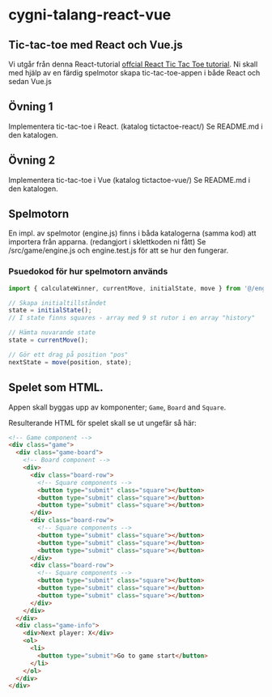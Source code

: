 # cygni-talang-react-vue


## Tic-tac-toe med React och Vue.js

Vi utgår från denna React-tutorial [offcial React Tic Tac Toe tutorial](https://reactjs.org/tutorial/tutorial.html).
Ni skall med hjälp av en färdig spelmotor skapa tic-tac-toe-appen i både React och sedan Vue.js


## Övning 1
Implementera tic-tac-toe i React. (katalog tictactoe-react/)
Se README.md i den katalogen.

## Övning 2
Implementera tic-tac-toe i Vue (katalog tictactoe-vue/)
Se README.md i den katalogen.



## Spelmotorn
En impl. av spelmotor (engine.js) finns i båda katalogerna (samma kod) att importera från apparna.
(redangjort i sklettkoden ni fått)
Se /src/game/engine.js och engine.test.js för att se hur den fungerar.

### Psuedokod för hur spelmotorn används

```js
import { calculateWinner, currentMove, initialState, move } from '@/engine/engine';

// Skapa initialtillståndet
state = initialState();
// I state finns squares - array med 9 st rutor i en array "history"

// Hämta nuvarande state 
state = currentMove();

// Gör ett drag på position "pos"   
nextState = move(position, state);

```

## Spelet som HTML.

Appen skall byggas upp av komponenter; `Game`, `Board` and `Square`.


Resulterande HTML för spelet skall se ut ungefär så här:
```html
<!-- Game component -->
<div class="game">
  <div class="game-board">
    <!-- Board component -->
    <div>
      <div class="board-row">
        <!-- Square components -->
        <button type="submit" class="square"></button>
        <button type="submit" class="square"></button>
        <button type="submit" class="square"></button>
      </div>
      <div class="board-row">
        <!-- Square components -->
        <button type="submit" class="square"></button>
        <button type="submit" class="square"></button>
        <button type="submit" class="square"></button>
      </div>
      <div class="board-row">
        <!-- Square components -->
        <button type="submit" class="square"></button>
        <button type="submit" class="square"></button>
        <button type="submit" class="square"></button>
      </div>
    </div>
  </div>
  <div class="game-info">
    <div>Next player: X</div>
    <ol>
      <li>
        <button type="submit">Go to game start</button>
      </li>
    </ol>
  </div>
</div>
```



